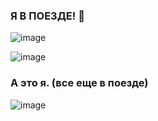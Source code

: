 ### Я В ПОЕЗДЕ! 👋

![image](https://user-images.githubusercontent.com/93781404/140532762-9dd02d8e-423a-4058-97a4-7e010dbd1cf3.png)


![image](https://user-images.githubusercontent.com/93781404/140532011-20f62677-2c9c-4adf-bfc6-6b74c4380aec.png)


### А это я. **(все еще в поезде)**

![image](https://user-images.githubusercontent.com/93781404/140532072-9465ed0f-68bb-4fc5-9e99-a4a5e334fa78.png)
